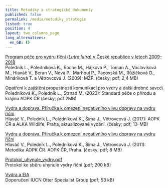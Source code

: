 ```yaml
---
title: Metodiky a strategické dokumenty
published: false
permalink: /media/metodiky_strategie
listed: true
position: 4
layout: two_columns_page
lang_alternatives:
  en_GB: {}
---
```


[Program péče pro vydru říční (_Lutra lutra_) v České republice v letech 2009–2018](/media/program-pece-pro-vydru-ricni-2009-2018.pdf)\
Poledník L., Poledníková K., Roche M., Hájková P., Toman A., Václavíková
M., Hlaváč V., Beran V., Nová P., Marhoul P., Pacovská M., Růžičková O.,
Mináriková T. a Větrovcová J. (2009): MŽP. (česky; pdf; 2,4 MB)

[Opatření k zajištění propustnosti komunikací pro vydry a další drobné savce](/media/SPPK-E-02-003-standard_vydra_komunikace_2023.pdf)\ Poledníková K., Poledník L., Strnad M. (2023): Standard péče o přírodu a krajinu AOPK ČR (česky; pdf 2MB)

[Vydra a doprava. Příručka k omezení negativního vlivu dopravy na vydru říční](/media/vydra_a_doprava_-_web_1.pdf)\
Hlaváč V., Poledník L., Poledníková K., Šíma J., Větrovcová J. (2017):
AOPK ČR a ALKA Wildlife, Praha, aktualizované vydání. (česky; pdf;
13–MB)

[Vydra a doprava. Příručka k omezení negativního vlivu dopravy na vydru říční](/media/brozura_vydra_final.pdf)\
Hlaváč V., Poledník L., Poledníková K., Šíma J., Větrovcová J. (2011):
Metodika AOPK ČR. AOPK ČR, Praha. (česky; pdf; 8 MB)

[Protokol_uhynule_vydry.pdf](/media/Protokol_uhynule_vydry.pdf)\
Protokol ke sběru uhynulé vydry říční (pdf; 200 kB)

[Vydra a EIA](/media/iucnosg_doporuceni_vydra.pdf)\
Doporučení IUCN Otter Specialist Group (pdf; 53 kB)

